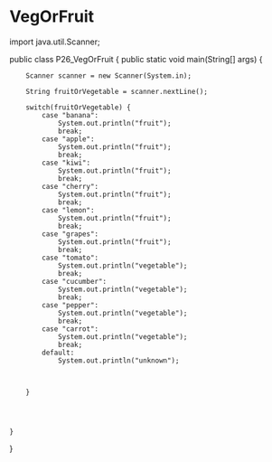 # VegOrFruit

import java.util.Scanner;

public class P26_VegOrFruit {
    public static void main(String[] args) {

        Scanner scanner = new Scanner(System.in);

        String fruitOrVegetable = scanner.nextLine();

        switch(fruitOrVegetable) {
            case "banana":
                System.out.println("fruit");
                break;
            case "apple":
                System.out.println("fruit");
                break;
            case "kiwi":
                System.out.println("fruit");
                break;
            case "cherry":
                System.out.println("fruit");
                break;
            case "lemon":
                System.out.println("fruit");
                break;
            case "grapes":
                System.out.println("fruit");
                break;
            case "tomato":
                System.out.println("vegetable");
                break;
            case "cucumber":
                System.out.println("vegetable");
                break;
            case "pepper":
                System.out.println("vegetable");
                break;
            case "carrot":
                System.out.println("vegetable");
                break;
            default:
                System.out.println("unknown");



        }




    }

}
